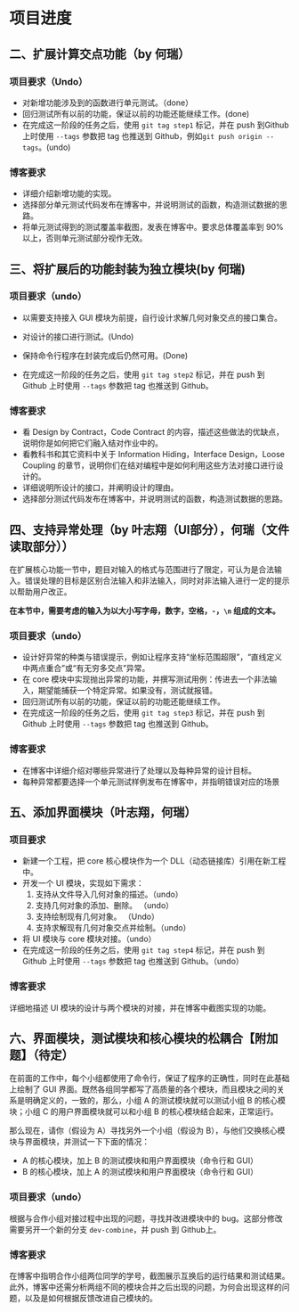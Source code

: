 # 项目进度



## 二、扩展计算交点功能（by 何瑞）

### 项目要求（Undo）

- 对新增功能涉及到的函数进行单元测试。（done）
- 回归测试所有以前的功能，保证以前的功能还能继续工作。(done)
- 在完成这一阶段的任务之后，使用 `git tag step1` 标记，并在 push 到Github 上时使用 `--tags` 参数把 tag 也推送到 Github，例如`git push origin --tags`。(undo)

### 博客要求

- 详细介绍新增功能的实现。
- 选择部分单元测试代码发布在博客中，并说明测试的函数，构造测试数据的思路。
- 将单元测试得到的测试覆盖率截图，发表在博客中。要求总体覆盖率到 90% 以上，否则单元测试部分视作无效。







## 三、将扩展后的功能封装为独立模块(by 何瑞)

### 项目要求（undo）

- 以需要支持接入 GUI 模块为前提，自行设计求解几何对象交点的接口集合。

- 对设计的接口进行测试。(Undo)

- 保持命令行程序在封装完成后仍然可用。(Done)

- 在完成这一阶段的任务之后，使用 `git tag step2` 标记，并在 push 到 Github 上时使用 `--tags` 参数把 tag 也推送到 Github。

  

### 博客要求

- 看 Design by Contract，Code Contract 的内容，描述这些做法的优缺点，说明你是如何把它们融入结对作业中的。
- 看教科书和其它资料中关于 Information Hiding，Interface Design，Loose Coupling 的章节，说明你们在结对编程中是如何利用这些方法对接口进行设计的。
- 详细说明所设计的接口，并阐明设计的理由。
- 选择部分测试代码发布在博客中，并说明测试的函数，构造测试数据的思路。









## 四、支持异常处理（by 叶志翔（UI部分），何瑞（文件读取部分））

在扩展核心功能一节中，题目对输入的格式与范围进行了限定，可认为是合法输入。错误处理的目标是区别合法输入和非法输入，同时对非法输入进行一定的提示以帮助用户改正。

**在本节中，需要考虑的输入为以大小写字母，数字，空格，`-`，`\n` 组成的文本。**

### 项目要求（undo）

- 设计好异常的种类与错误提示，例如让程序支持“坐标范围超限”，“直线定义中两点重合”或“有无穷多交点”异常。
- 在 core 模块中实现抛出异常的功能，并撰写测试用例：传进去一个非法输入，期望能捕获一个特定异常。如果没有，测试就报错。
- 回归测试所有以前的功能，保证以前的功能还能继续工作。
- 在完成这一阶段的任务之后，使用 `git tag step3` 标记，并在 push 到 Github 上时使用 `--tags` 参数把 tag 也推送到 Github。

### 博客要求

- 在博客中详细介绍对哪些异常进行了处理以及每种异常的设计目标。
- 每种异常都要选择一个单元测试样例发布在博客中，并指明错误对应的场景





## 五、添加界面模块（叶志翔，何瑞）

### 项目要求

- 新建一个工程，把 core 核心模块作为一个 DLL（动态链接库）引用在新工程中。
- 开发一个 UI 模块，实现如下需求： 
  1. 支持从文件导入几何对象的描述。（undo）
  2. 支持几何对象的添加、删除。 （undo）
  3. 支持绘制现有几何对象。 （Undo）
  4. 支持求解现有几何对象交点并绘制。（undo）
- 将 UI 模块与 core 模块对接。（undo）
- 在完成这一阶段的任务之后，使用 `git tag step4` 标记，并在 push 到 Github 上时使用 `--tags` 参数把 tag 也推送到 Github。（undo）

### 博客要求

详细地描述 UI 模块的设计与两个模块的对接，并在博客中截图实现的功能。







## 六、界面模块，测试模块和核心模块的松耦合【附加题】（待定）

在前面的工作中，每个小组都使用了命令行，保证了程序的正确性，同时在此基础上绘制了 GUI  界面。既然各组同学都写了高质量的各个模块，而且模块之间的关系是明确定义的，一致的，那么，小组 A 的测试模块就可以测试小组 B 的核心模块；小组 C 的用户界面模块就可以和小组 B 的核心模块结合起来，正常运行。

那么现在，请你（假设为 A）寻找另外一个小组（假设为 B），与他们交换核心模块与界面模块，并测试一下下面的情况：

- A 的核心模块，加上 B 的测试模块和用户界面模块（命令行和 GUI）
- B 的核心模块，加上 A 的测试模块和用户界面模块（命令行和 GUI）

### 项目要求（undo）

根据与合作小组对接过程中出现的问题，寻找并改进模块中的 bug。这部分修改需要另开一个新的分支 `dev-combine`，并 push 到 Github上。

### 博客要求

在博客中指明合作小组两位同学的学号，截图展示互换后的运行结果和测试结果。此外，博客中还需分析两组不同的模块合并之后出现的问题，为何会出现这样的问题，以及是如何根据反馈改进自己模块的。

